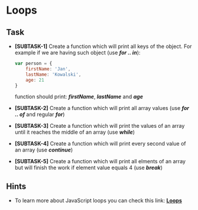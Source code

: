 # Loops

## Task

- **[SUBTASK-1]** Create a function which will print all keys of the object. For example if we are having such object (use ***for .. in***):

    ```javascript
    var person = {
        firstName: 'Jan',
        lastName: 'Kowalski',
        age: 21
    }
    ```

    function should print: ***firstName***, ***lastName*** and ***age***

- **[SUBTASK-2]** Create a function which will print all array values (use ***for .. of*** and regular ***for***)
- **[SUBTASK-3]** Create a function which will print the values of an array until it reaches the middle of an array (use ***while***)
- **[SUBTASK-4]** Create a function which will print every second value of an array (use ***continue***)
- **[SUBTASK-5]** Create a function which will print all elments of an array but will finish the work if element value equals 4 (use ***break***)

## Hints

- To learn more about JavaScript loops you can check this link: [**Loops**](https://developer.mozilla.org/en-US/docs/Web/JavaScript/Reference/Statements/if...else)